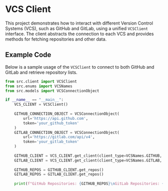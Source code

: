 # VCS Client

This project demonstrates how to interact with different Version Control Systems (VCS), such as GitHub and GitLab, using a unified `VCSClient` interface. The client abstracts the connection to each VCS and provides methods for fetching repositories and other data.

## Example Code

Below is a sample usage of the `VCSClient` to connect to both GitHub and GitLab and retrieve repository lists.

```python
from src.client import VCSClient
from src.enums import VCSNames
from src.models import VCSConnectionObject

if __name__ == "__main__":
    VCS_CLIENT = VCSClient()
    
    GITHUB_CONNECTION_OBJECT = VCSConnectionObject(
        url='https://api.github.com',
        token='your_github_token'
    )
    GITLAB_CONNECTION_OBJECT = VCSConnectionObject(
        url='https://gitlab.com/api/v4',
        token='your_gitlab_token'
    )
    
    GITHUB_CLIENT = VCS_CLIENT.get_client(client_type=VCSNames.GITHUB, vcs_connection_object=GITHUB_CONNECTION_OBJECT)
    GITLAB_CLIENT = VCS_CLIENT.get_client(client_type=VCSNames.GITLAB, vcs_connection_object=GITLAB_CONNECTION_OBJECT)
    
    GITHUB_REPOS = GITHUB_CLIENT.get_repos()
    GITLAB_REPOS = GITLAB_CLIENT.get_repos()
    
    print(f"GitHub Repositories: {GITHUB_REPOS}\nGitLab Repositories: {GITLAB_REPOS}")
